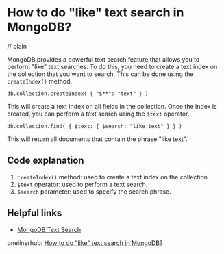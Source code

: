 # How to do "like" text search in MongoDB?
// plain

MongoDB provides a powerful text search feature that allows you to perform "like" text searches. To do this, you need to create a text index on the collection that you want to search. This can be done using the `createIndex()` method.

```
db.collection.createIndex( { "$**": "text" } )
```

This will create a text index on all fields in the collection. Once the index is created, you can perform a text search using the `$text` operator.

```
db.collection.find( { $text: { $search: "like text" } } )
```

This will return all documents that contain the phrase "like text".

## Code explanation


1. `createIndex()` method: used to create a text index on the collection.
2. `$text` operator: used to perform a text search.
3. `$search` parameter: used to specify the search phrase.

## Helpful links

- [MongoDB Text Search](https://docs.mongodb.com/manual/text-search/)

onelinerhub: [How to do "like" text search in MongoDB?](https://onelinerhub.com/mongodb/how-to-do--like--text-search-in-mongodb)